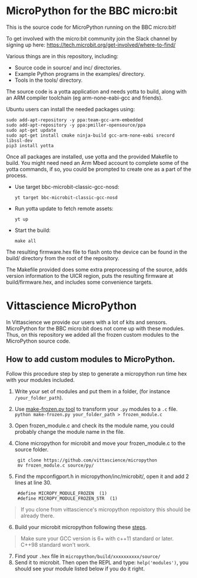 MicroPython for the BBC micro:bit
=================================

This is the source code for MicroPython running on the BBC micro:bit!

To get involved with the micro:bit community join the Slack channel by signing up here:
https://tech.microbit.org/get-involved/where-to-find/

Various things are in this repository, including:
- Source code in source/ and inc/ directories.
- Example Python programs in the examples/ directory.
- Tools in the tools/ directory.

The source code is a yotta application and needs yotta to build, along
with an ARM compiler toolchain (eg arm-none-eabi-gcc and friends).

Ubuntu users can install the needed packages using:
```
sudo add-apt-repository -y ppa:team-gcc-arm-embedded
sudo add-apt-repository -y ppa:pmiller-opensource/ppa
sudo apt-get update
sudo apt-get install cmake ninja-build gcc-arm-none-eabi srecord libssl-dev
pip3 install yotta
```

Once all packages are installed, use yotta and the provided Makefile to build.
You might need need an Arm Mbed account to complete some of the yotta commands,
if so, you could be prompted to create one as a part of the process.

- Use target bbc-microbit-classic-gcc-nosd:

  ```
  yt target bbc-microbit-classic-gcc-nosd
  ```

- Run yotta update to fetch remote assets:

  ```
  yt up
  ```

- Start the build:

  ```
  make all
  ```

The resulting firmware.hex file to flash onto the device can be
found in the build/ directory from the root of the repository.

The Makefile provided does some extra preprocessing of the source,
adds version information to the UICR region, puts the resulting
firmware at build/firmware.hex, and includes some convenience targets.

Vittascience MicroPython
=================================

In Vittascience we provide our users with a lot of kits and sensors. MicroPython for the BBC micro:bit does not come up with these modules. Thus, on this repository we added all the frozen custom modules to the MicroPython source code. 

## How to add custom modules to MicroPython.
Follow this procedure step by step to generate a micropython run time hex with your modules included.

1. Write your set of modules and put them in a folder, (for instance `/your_folder_path`).
2. Use [make-frozen.py tool](tools/make-frozen.py) to transform your `.py` modules to a `.c` file. `python make-frozen.py your_folder_path > frozen_module.c`
3. Open frozen_module.c and check its the module name, you could probably change the module name in the file.
4. Clone micropython for microbit and move your frozen_module.c to the source folder.

        git clone https://github.com/vittascience/micropython
        mv frozen_module.c source/py/
5. Find the mpconfigport.h in micropython/inc/microbit/, open it and add 2 lines at line 30.

        #define MICROPY_MODULE_FROZEN  (1)
        #define MICROPY_MODULE_FROZEN_STR  (1)

> If you clone from vittascience's micropython repoistory this should be already there.
6. Build your microbit micropython following these [steps](https://github.com/vittascience/micropython#micropython-for-the-bbc-microbit).

> Make sure your GCC version is 6+ with c++11 standard or later. C++98 standard won't work.
7. Find your `.hex` file in `micropython/build/xxxxxxxxxx/source/`
8. Send it to microbit. Then open the REPL and type: `help('modules')`, you should see your module listed below if you do it right.

